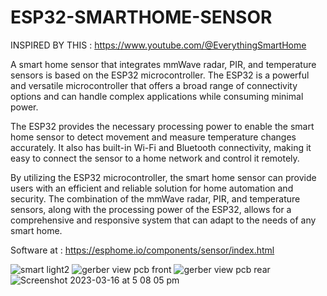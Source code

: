 # ESP32-SMARTHOME-SENSOR
INSPIRED BY THIS : https://www.youtube.com/@EverythingSmartHome

A smart home sensor that integrates mmWave radar, PIR, and temperature sensors is based on the ESP32 microcontroller. The ESP32 is a powerful and versatile microcontroller that offers a broad range of connectivity options and can handle complex applications while consuming minimal power.

The ESP32 provides the necessary processing power to enable the smart home sensor to detect movement and measure temperature changes accurately. It also has built-in Wi-Fi and Bluetooth connectivity, making it easy to connect the sensor to a home network and control it remotely.

By utilizing the ESP32 microcontroller, the smart home sensor can provide users with an efficient and reliable solution for home automation and security. The combination of the mmWave radar, PIR, and temperature sensors, along with the processing power of the ESP32, allows for a comprehensive and responsive system that can adapt to the needs of any smart home.


Software at :
https://esphome.io/components/sensor/index.html




![smart light2](https://user-images.githubusercontent.com/54798833/225572879-8cb9dd02-8843-4aa5-838a-57e208f867da.jpg)
![gerber view pcb front](https://user-images.githubusercontent.com/54798833/225572913-21472442-a471-42be-9d26-41edfcc6986f.jpg)
![gerber view pcb rear](https://user-images.githubusercontent.com/54798833/225572926-ce3a6be5-04d1-4705-a214-d40bd421e032.jpg)
![Screenshot 2023-03-16 at 5 08 05 pm](https://user-images.githubusercontent.com/54798833/225572959-bb605e1e-e818-46a4-ac7d-acce6d4deff0.jpg)
